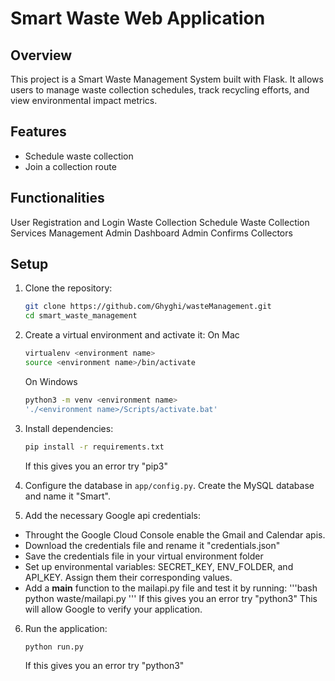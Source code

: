 # Smart Waste Web Application

## Overview

This project is a Smart Waste Management System built with Flask. It allows users to manage waste collection schedules, track recycling efforts, and view environmental impact metrics.

## Features

- Schedule waste collection
- Join a collection route


## Functionalities

User Registration and Login
Waste Collection Schedule
Waste Collection Services Management
Admin Dashboard
Admin Confirms Collectors


## Setup

1. Clone the repository:
    ```bash
    git clone https://github.com/Ghyghi/wasteManagement.git
    cd smart_waste_management
    ```

2. Create a virtual environment and activate it:
    On Mac
    ```bash
    virtualenv <environment name>
    source <environment name>/bin/activate
    ```
    On Windows
    ```bash
    python3 -m venv <environment name>
    './<environment name>/Scripts/activate.bat'
    ```

3. Install dependencies:
    ```bash
    pip install -r requirements.txt
    ```
    If this gives you an error try "pip3"

4. Configure the database in `app/config.py`. Create the MySQL database and name it "Smart".

5. Add the necessary Google api credentials:
- Throught the Google Cloud Console enable the Gmail and Calendar apis.
- Download the credentials file and rename it "credentials.json"
- Save the credentials file in your virtual environment folder
- Set up environmental variables: SECRET_KEY, ENV_FOLDER, and API_KEY. Assign them their corresponding values.
- Add a __main__ function to the mailapi.py file and test it by running:
    '''bash
    python waste/mailapi.py
    '''
    If this gives you an error try "python3"
This will allow Google to verify your application.

6. Run the application:
    ```bash
    python run.py
    ```
    If this gives you an error try "python3"
